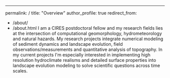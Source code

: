 ---
permalink: /
title: "Overview"
author_profile: true
redirect_from: 
  - /about/
  - /about.html
I am a CIRES postdoctoral fellow and my research fields lies at the intersection of computational geomorphology, hydrometeorology and natural hazards. My research projects integrate numerical modeling of sediment dynamics and landscape evolution, field observations/measurements and quantitative analysis of topography. In my current projects I'm especially interested in implementing high resolution hydroclimate realisms and detailed surface properties into landscape evolution modeling to solve scientific questions across time scales.